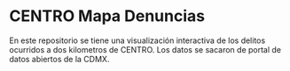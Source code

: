 # CENTRO Mapa Denuncias

En este repositorio se tiene una visualización interactiva de los delitos ocurridos a dos kilometros de CENTRO. Los datos se sacaron de portal de datos abiertos de la CDMX.
